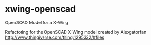 # xwing-openscad
OpenSCAD Model for a X-Wing

Refactoring for the OpenSCAD X-Wing model created by Alexgatorfan 
http://www.thingiverse.com/thing:1295332/#files

